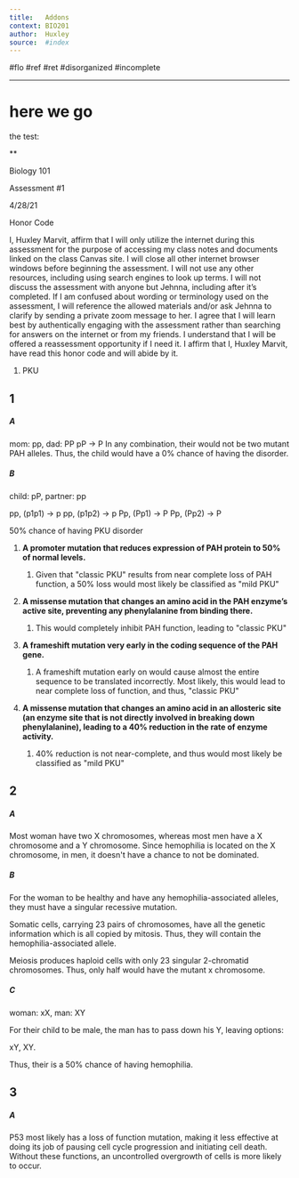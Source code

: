 ```yaml
---
title:   Addons
context: BIO201
author:  Huxley
source:  #index
---
```


#flo #ref #ret #disorganized #incomplete

---


# here we go


the test:

**

Biology 101

Assessment #1

4/28/21

  
  

Honor Code

I, Huxley Marvit, affirm that I will only utilize the internet during this assessment for the purpose of accessing my class notes and documents linked on the class Canvas site. I will close all other internet browser windows before beginning the assessment. I will not use any other resources, including using search engines to look up terms. I will not discuss the assessment with anyone but Jehnna, including after it’s completed. If I am confused about wording or terminology used on the assessment, I will reference the allowed materials and/or ask Jehnna to clarify by sending a private zoom message to her. I agree that I will learn best by authentically engaging with the assessment rather than searching for answers on the internet or from my friends. I understand that I will be offered a reassessment opportunity if I need it. I affirm that I, Huxley Marvit, have read this honor code and will abide by it. 




1. PKU

## 1
##### A
mom: pp, dad: PP
pP -> P
In any combination, their would not be two mutant PAH alleles. Thus, the child would have a 0% chance of having the disorder. 

##### B
child: pP, partner: pp	
	
pp, (p1p1) -> p
pp, (p1p2) -> p
Pp, (Pp1) -> P
Pp, (Pp2) -> P
	
50% chance of having PKU disorder	

1. **A promoter mutation that reduces expression of PAH protein to 50% of normal levels.**
	1. Given that "classic PKU" results from near complete loss of PAH function, a 50% loss would most likely be classified as "mild PKU"

2. **A missense mutation that changes an amino acid in the PAH enzyme’s active site, preventing any phenylalanine from binding there.**
	1. This would completely inhibit PAH function, leading to "classic PKU"

3.  **A frameshift mutation very early in the coding sequence of the PAH gene.**
	1.  A frameshift mutation early on would cause almost the entire sequence to be translated incorrectly. Most likely, this would lead to near complete loss of function, and thus, "classic PKU"

4. **A missense mutation that changes an amino acid in an allosteric site (an enzyme site that is not directly involved in breaking down phenylalanine), leading to a 40% reduction in the rate of enzyme activity.**
	1. 40% reduction is not near-complete, and thus would most likely be classified as "mild PKU"


## 2

##### A
Most woman have two X chromosomes, whereas most men have a X chromosome and a Y chromosome. Since hemophilia is located on the X chromosome, in men, it doesn't have a chance to not be dominated.

##### B

For the woman to be healthy and have any hemophilia-associated alleles, they must have a singular recessive mutation.

Somatic cells, carrying 23 pairs of chromosomes, have all the genetic information which is all copied by mitosis. Thus, they will contain the hemophilia-associated allele. 

Meiosis produces haploid cells with only 23 singular 2-chromatid chromosomes. Thus, only half would have the mutant x chromosome.
	
##### C
woman: xX, man: XY

For their child to be male, the man has to pass down his Y, leaving options:

xY, XY.

Thus, their is a 50% chance of having hemophilia.


## 3
##### A

P53 most likely has a loss of function mutation, making it less effective at doing its job of pausing cell cycle progression and initiating cell death. Without these functions, an uncontrolled overgrowth of cells is more likely to occur.
	
	
	